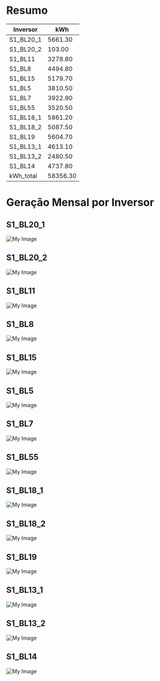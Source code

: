 # Resumo
| Inversor | kWh    |
| -------- | ------ |
| S1_BL20_1       | 5661.30 |
| S1_BL20_2       | 103.00 |
| S1_BL11       | 3278.80 |
| S1_BL8       | 4494.80 |
| S1_BL15       | 5179.70 |
| S1_BL5       | 3810.50 |
| S1_BL7       | 3922.90 |
| S1_BL55       | 3520.50 |
| S1_BL18_1       | 5861.20 |
| S1_BL18_2       | 5087.50 |
| S1_BL19       | 5604.70 |
| S1_BL13_1       | 4613.10 |
| S1_BL13_2       | 2480.50 |
| S1_BL14       | 4737.80 |
| kWh_total       | 58356.30 |
# Geração Mensal por Inversor
## S1_BL20_1
![My Image](plots/S1_BL20_1.png)
## S1_BL20_2
![My Image](plots/S1_BL20_2.png)
## S1_BL11
![My Image](plots/S1_BL11.png)
## S1_BL8
![My Image](plots/S1_BL8.png)
## S1_BL15
![My Image](plots/S1_BL15.png)
## S1_BL5
![My Image](plots/S1_BL5.png)
## S1_BL7
![My Image](plots/S1_BL7.png)
## S1_BL55
![My Image](plots/S1_BL55.png)
## S1_BL18_1
![My Image](plots/S1_BL18_1.png)
## S1_BL18_2
![My Image](plots/S1_BL18_2.png)
## S1_BL19
![My Image](plots/S1_BL19.png)
## S1_BL13_1
![My Image](plots/S1_BL13_1.png)
## S1_BL13_2
![My Image](plots/S1_BL13_2.png)
## S1_BL14
![My Image](plots/S1_BL14.png)
